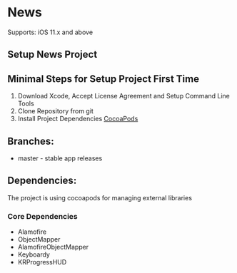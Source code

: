 # News

Supports: iOS 11.x and above

## Setup News Project

## Minimal Steps for Setup Project First Time
1. Download Xcode, Accept License Agreement and Setup Command Line Tools
2. Clone Repository from git
3. Install Project Dependencies [CocoaPods](https://guides.cocoapods.org/using/getting-started.html)

## Branches:

* master - stable app releases

## Dependencies:

The project is using cocoapods for managing external libraries

### Core Dependencies

* Alamofire
* ObjectMapper
* AlamofireObjectMapper
* Keyboardy
* KRProgressHUD
